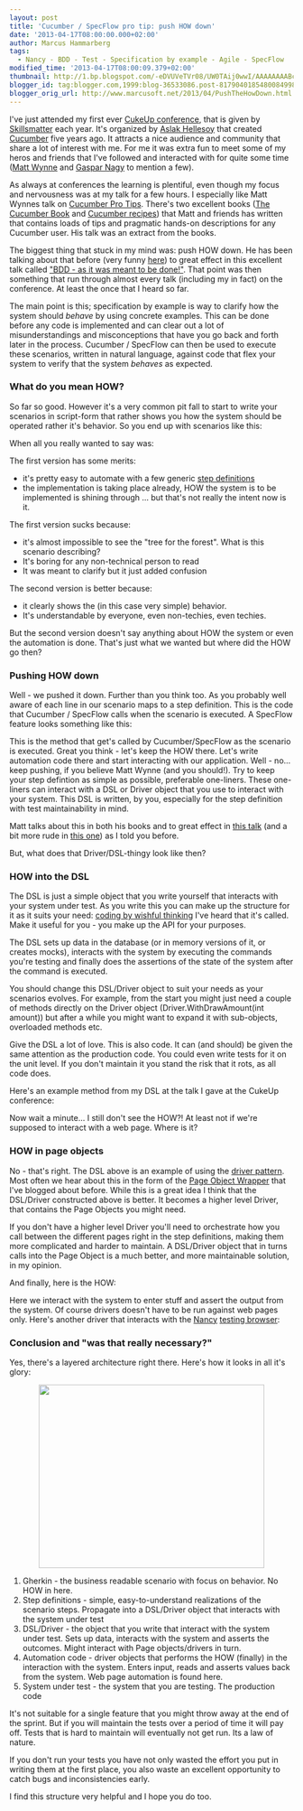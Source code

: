 ```yaml
---
layout: post
title: 'Cucumber / SpecFlow pro tip: push HOW down'
date: '2013-04-17T08:00:00.000+02:00'
author: Marcus Hammarberg
tags:
  - Nancy - BDD - Test - Specification by example - Agile - SpecFlow
modified_time: '2013-04-17T08:00:09.379+02:00'
thumbnail: http://1.bp.blogspot.com/-eDVUVeTVr08/UW0TAij0wwI/AAAAAAAABcc/Uu1E_90YclA/s72-c/pushing+how+down.png
blogger_id: tag:blogger.com,1999:blog-36533086.post-8179040185480084998
blogger_orig_url: http://www.marcusoft.net/2013/04/PushTheHowDown.html
---
```



<div dir="ltr" style="text-align: left;" trbidi="on">

I've just attended my first ever [CukeUp
conference](http://skillsmatter.com/event/agile-testing/cukeup-2013),
that is given by [Skillsmatter](http://www.skillsmatter.com/) each year.
It's organized by [Aslak Hellesoy](http://aslakhellesoy.com/) that
created [Cucumber](http://cukes.info/) five years ago. It attracts a
nice audience and community that share a lot of interest with me. For me
it was extra fun to meet some of my heros and friends that I've followed
and interacted with for quite some time ([Matt
Wynne](http://blog.mattwynne.net/) and [Gaspar
Nagy](http://gasparnagy.com/) to mention a few).

As always at conferences the learning is plentiful, even though my focus
and nervousness was at my talk for a few hours. I especially like Matt
Wynnes talk on [Cucumber Pro
Tips](http://skillsmatter.com/podcast/agile-testing/why-your-step-definitions-should-be-one-liners-and-other-pro-tips).
There's two excellent books ([The Cucumber
Book](http://pragprog.com/book/hwcuc/the-cucumber-book) and [Cucumber
recipes](http://pragprog.com/book/dhwcr/cucumber-recipes)) that Matt and
friends has written that contains loads of tips and pragmatic hands-on
descriptions for any Cucumber user. His talk was an extract from the
books.

The biggest thing that stuck in my mind was: push HOW down. He has been
talking about that before (very funny
[here](http://skillsmatter.com/podcast/agile-testing/refuctoring-your-cukes))
to great effect in this excellent talk called ["BDD - as it was meant to
be
done!"](http://skillsmatter.com/podcast/agile-scrum/bdd-as-its-meant-to-be-done).
That point was then something that run through almost every talk
(including my in fact) on the conference. At least the once that I heard
so far.


The main point is this; specification by example is way to clarify how
the system should *behave* by using concrete examples. This can be done
before any code is implemented and can clear out a lot of
misunderstandings and misconceptions that have you go back and forth
later in the process.
Cucumber / SpecFlow can then be used to execute these scenarios, written
in natural language, against code that flex your system to verify that
the system *behaves* as expected.

### What do you mean HOW?

So far so good. However it's a very common pit fall to start to write
your scenarios in script-form that rather shows you how the system
should be operated rather it's behavior. So you end up with scenarios
like this:

When all you really wanted to say was:



<div>

The first version has some merits:

-   it's pretty easy to automate with a few generic [step
    definitions](https://github.com/techtalk/SpecFlow/wiki/Step-Definitions)
-   the implementation is taking place already, HOW the system is to be
    implemented is shining through ... but that's not really the intent
    now is it.

<div>

The first version sucks because:

</div>

<div>

-   it's almost impossible to see the "tree for the forest". What is
    this scenario describing? 
-   It's boring for any non-technical person to read
-   It was meant to clarify but it just added confusion

<div>

The second version is better because:

</div>

<div>

-   it clearly shows the (in this case very simple) behavior. 
-   It's understandable by everyone, even non-techies, even techies.

But the second version doesn't say anything about HOW the system or even
the automation is done. That's just what we wanted but where did the HOW
go then?

### Pushing HOW down

Well - we pushed it down. Further than you think too. As you probably
well aware of each line in our scenario maps to a step definition. This
is the code that Cucumber / SpecFlow calls when the scenario is
executed. A SpecFlow feature looks something like this:


This is the method that get's called by Cucumber/SpecFlow as the
scenario is executed. Great you think - let's keep the HOW there. Let's
write automation code there and start interacting with our
application.
Well - no... keep pushing, if you believe Matt Wynne (and you should!).
Try to keep your step defintion as simple as possible, preferable
one-liners. These one-liners can interact with a DSL or Driver object
that you use to interact with your system. This DSL is written, by you,
especially for the step definition with test maintainability in mind.

Matt talks about this in both his books and to great effect in [this
talk](http://skillsmatter.com/podcast/agile-scrum/bdd-as-its-meant-to-be-done)
(and a bit more rude in [this
one](http://skillsmatter.com/podcast/agile-testing/refuctoring-your-cukes))
as I told you before.

But, what does that Driver/DSL-thingy look like then?

### HOW into the DSL

The DSL is just a simple object that you write yourself that interacts
with your system under test. As you write this you can make up the
structure for it as it suits your need: [coding by wishful
thinking](http://dsoguy.blogspot.se/2007/01/programming-by-wishful-thinking.html) I've
heard that it's called. Make it useful for you - you make up the API for
your purposes.

The DSL sets up data in the database (or in memory versions of it, or
creates mocks), interacts with the system by executing the commands
you're testing and finally does the assertions of the state of the
system after the command is executed.

You should change this DSL/Driver object to suit your needs as your
scenarios evolves. For example, from the start you might just need a
couple of methods directly on the Driver object
(Driver.WithDrawAmount(int amount)) but after a while you might want to
expand it with sub-objects, overloaded methods etc.

Give the DSL a lot of love. This is also code. It can (and should) be
given the same attention as the production code. You could even write
tests for it on the unit level. If you don't maintain it you stand the
risk that it rots, as all code does.

Here's an example method from my DSL at the talk I gave at the CukeUp
conference:



Now wait a minute... I still don't see the HOW?! At least not if we're
supposed to interact with a web page. Where is it?

### HOW in page objects

<div>

No - that's right. The DSL above is an example of using the [driver
pattern](http://c2.com/cgi/wiki?BridgePattern). Most often we hear about
this in the form of the [Page Object
Wrapper](http://www.marcusoft.net/2011/04/clean-up-your-stepsuse-page-objects-in.html)
that I've blogged about before. While this is a great idea I think that
the DSL/Driver constructed above is better. It becomes a higher level
Driver, that contains the Page Objects you might need. 

</div>

<div>



</div>

<div>

If you don't have a higher level Driver you'll need to orchestrate how
you call between the different pages right in the step definitions,
making them more complicated and harder to maintain. A DSL/Driver object
that in turns calls into the Page Object is a much better, and more
maintainable solution, in my opinion. 

</div>

<div>



</div>

<div>

And finally, here is the HOW:

</div>

</div>


Here we interact with the system to enter stuff and assert the output
from the system. Of course drivers doesn't have to be run against web
pages only. Here's another driver that interacts with the
[Nancy](http://www.nancyfx.org/) [testing
browser](http://www.marcusoft.net/2013/01/NancyTesting1.html):



### Conclusion and "was that really necessary?"

Yes, there's a layered architecture right there. Here's how it looks in
all it's glory:

<div class="separator" style="clear: both; text-align: center;">

<a
href="http://1.bp.blogspot.com/-eDVUVeTVr08/UW0TAij0wwI/AAAAAAAABcc/Uu1E_90YclA/s1600/pushing+how+down.png"
data-imageanchor="1" style="margin-left: 1em; margin-right: 1em;"><img
src="http://1.bp.blogspot.com/-eDVUVeTVr08/UW0TAij0wwI/AAAAAAAABcc/Uu1E_90YclA/s400/pushing+how+down.png"
data-border="0" width="400" height="325" /></a>

</div>



1.  Gherkin - the business readable scenario with focus on behavior. No
    HOW in here.
2.  Step definitions - simple, easy-to-understand realizations of the
    scenario steps. Propagate into a DSL/Driver object that interacts
    with the system under test
3.  DSL/Driver - the object that you write that interact with the system
    under test. Sets up data, interacts with the system and asserts the
    outcomes. Might interact with Page objects/drivers in turn.  
4.  Automation code - driver objects that performs the HOW (finally) in
    the interaction with the system. Enters input, reads and asserts
    values back from the system. Web page automation is found here. 
5.  System under test - the system that you are testing. The production
    code


It's not suitable for a single feature that you might throw away at the
end of the sprint. But if you will maintain the tests over a period of
time it will pay off. Tests that is hard to maintain will eventually not
get run. Its a law of nature.

If you don't run your tests you have not only wasted the effort you put
in writing them at the first place, you also waste an
excellent opportunity to catch bugs and inconsistencies early.

I find this structure very helpful and I hope you do too.

</div>

<div>

</div>

</div>

</div>
